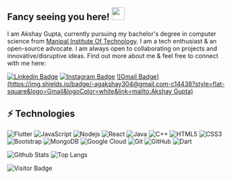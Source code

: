 ## Fancy seeing you here! <img src="https://raw.githubusercontent.com/aemmadi/aemmadi/master/wave.gif" width="30px">

I am Akshay Gupta, currently pursuing my bachelor's degree in computer science from [Manipal Institute Of Technology](https://manipal.edu/mit.html). I am a tech enthusiast & an open-source advocate. I am always open to collaborating on projects and innovative/disruptive ideas. Find out more about me & feel free to connect with me here:

[![Linkedin Badge](https://img.shields.io/badge/-AkshayGupta-blue?style=flat-square&logo=Linkedin&logoColor=white&link=https://www.linkedin.com/in/akshay-gupta-92b2b91b7/)](https://www.linkedin.com/in/akshay-gupta-92b2b91b7/)
[![Instagram Badge](https://img.shields.io/badge/-AkshayGupta-purple?style=flat-square&logo=instagram&logoColor=white&link=https://instagram.com/_akshayygupta_/)](https://www.instagram.com/_akshayygupta_/)
[![Gmail Badge](https://img.shields.io/badge/-agakshay304@gmail.com-c14438?style=flat-square&logo=Gmail&logoColor=white&link=mailto:Akshay Gupta)](mailto:akshaygupta@duck.com)

## ⚡ Technologies

![Flutter](https://img.shields.io/badge/Flutter-%2302569B.svg?style=for-the-badge&logo=Flutter&logoColor=white)
![JavaScript](https://img.shields.io/badge/-JavaScript-black?style=flat-square&logo=javascript)
![Nodejs](https://img.shields.io/badge/-Nodejs-black?style=flat-square&logo=Node.js)
![React](https://img.shields.io/badge/-React-black?style=flat-square&logo=react)
![Java](https://img.shields.io/badge/-java-E34A86?style=flat-square&logo=java)
![C++](https://img.shields.io/badge/-C++-00599C?style=flat-square&logo=c)
![HTML5](https://img.shields.io/badge/-HTML5-E34F26?style=flat-square&logo=html5&logoColor=white)
![CSS3](https://img.shields.io/badge/-CSS3-1572B6?style=flat-square&logo=css3)
![Bootstrap](https://img.shields.io/badge/-Bootstrap-563D7C?style=flat-square&logo=bootstrap)
![MongoDB](https://img.shields.io/badge/-MongoDB-black?style=flat-square&logo=mongodb)
![Google Cloud](https://img.shields.io/badge/Google%20Cloud-black?style=flat-square&logo=google-cloud)
![Git](https://img.shields.io/badge/-Git-black?style=flat-square&logo=git)
![GitHub](https://img.shields.io/badge/-GitHub-181717?style=flat-square&logo=github)
![Dart](https://img.shields.io/badge/dart-%230175C2.svg?style=for-the-badge&logo=dart&logoColor=white)


![Github Stats](https://github-readme-stats.vercel.app/api?username=agakshay304&count_private=true&show_icons=true&include_all_commits=true)
![Top Langs](https://github-readme-stats.vercel.app/api/top-langs/?username=agakshay304&hide=TeX&layout=compact)

![Visitor Badge](https://visitor-badge.laobi.icu/badge?page_id=agakshay304.agakshay304)
